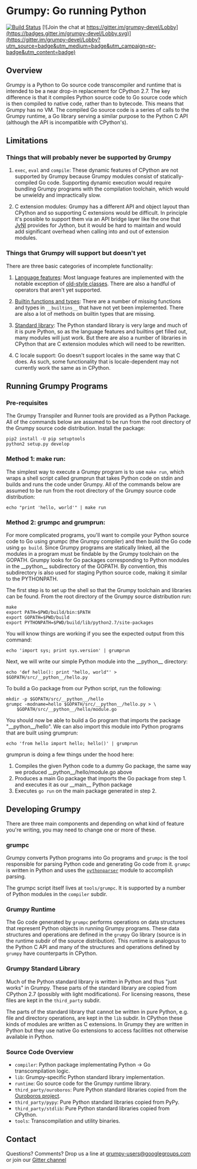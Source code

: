 # Grumpy: Go running Python

[![Build Status](https://travis-ci.org/google/grumpy.svg?branch=master)](https://travis-ci.org/google/grumpy)
[![Join the chat at https://gitter.im/grumpy-devel/Lobby](https://badges.gitter.im/grumpy-devel/Lobby.svg)](https://gitter.im/grumpy-devel/Lobby?utm_source=badge&utm_medium=badge&utm_campaign=pr-badge&utm_content=badge)

## Overview

Grumpy is a Python to Go source code transcompiler and runtime that is intended
to be a near drop-in replacement for CPython 2.7. The key difference is that it
compiles Python source code to Go source code which is then compiled to native
code, rather than to bytecode. This means that Grumpy has no VM. The compiled Go
source code is a series of calls to the Grumpy runtime, a Go library serving a
similar purpose to the Python C API (although the API is incompatible with
CPython's).

## Limitations

### Things that will probably never be supported by Grumpy

1. `exec`, `eval` and `compile`: These dynamic features of CPython are not
   supported by Grumpy because Grumpy modules consist of statically-compiled Go
   code. Supporting dynamic execution would require bundling Grumpy programs
   with the compilation toolchain, which would be unwieldy and impractically
   slow.

2. C extension modules: Grumpy has a different API and object layout than
   CPython and so supporting C extensions would be difficult. In principle it's
   possible to support them via an API bridge layer like the one that
   [JyNI](http://jyni.org) provides for Jython, but it would be hard to maintain and
   would add significant overhead when calling into and out of extension
   modules.

### Things that Grumpy will support but doesn't yet

There are three basic categories of incomplete functionality:

1. [Language features](https://github.com/google/grumpy/wiki/Missing-features#language-features):
   Most language features are implemented with the notable exception of
   [old-style classes](http://stackoverflow.com/questions/54867/what-is-the-difference-between-old-style-and-new-style-classes-in-python).
   There are also a handful of operators that aren't yet supported.

2. [Builtin functions and types](https://github.com/google/grumpy/wiki/Missing-features#builtins):
   There are a number of missing functions and types in `__builtins__` that have
   not yet been implemented. There are also a lot of methods on builtin types
   that are missing.

3. [Standard library](https://github.com/google/grumpy/wiki/Missing-features#standard-libraries):
   The Python standard library is very large and much of it is pure Python, so
   as the language features and builtins get filled out, many modules will
   just work. But there are also a number of libraries in CPython that are C
   extension modules which will need to be rewritten.

4. C locale support: Go doesn't support locales in the same way that C does. As such,
   some functionality that is locale-dependent may not currently work the same as in
   CPython.

## Running Grumpy Programs

### Pre-requisites

The Grumpy Transpiler and Runner tools are provided as a Python Package.
All of the commands below are assumed to be run from the
root directory of the Grumpy source code distribution. Install the package:

```
pip2 install -U pip setuptools
python2 setup.py develop
```

### Method 1: make run:

The simplest way to execute a Grumpy program is to use `make run`, which wraps a
shell script called grumprun that takes Python code on stdin and builds and runs
the code under Grumpy. All of the commands below are assumed to be run from the
root directory of the Grumpy source code distribution:

```
echo "print 'hello, world'" | make run
```

### Method 2: grumpc and grumprun:

For more complicated programs, you'll want to compile your Python source code to
Go using grumpc (the Grumpy compiler) and then build the Go code using `go
build`. Since Grumpy programs are statically linked, all the modules in a
program must be findable by the Grumpy toolchain on the GOPATH. Grumpy looks for
Go packages corresponding to Python modules in the \_\_python\_\_ subdirectory
of the GOPATH. By convention, this subdirectory is also used for staging Python
source code, making it similar to the PYTHONPATH.

The first step is to set up the shell so that the Grumpy toolchain and libraries
can be found. From the root directory of the Grumpy source distribution run:

```
make
export PATH=$PWD/build/bin:$PATH
export GOPATH=$PWD/build
export PYTHONPATH=$PWD/build/lib/python2.7/site-packages
```

You will know things are working if you see the expected output from this
command:

```
echo 'import sys; print sys.version' | grumprun
```

Next, we will write our simple Python module into the \_\_python\_\_ directory:

```
echo 'def hello(): print "hello, world"' > $GOPATH/src/__python__/hello.py
```

To build a Go package from our Python script, run the following:

```
mkdir -p $GOPATH/src/__python__/hello
grumpc -modname=hello $GOPATH/src/__python__/hello.py > \
    $GOPATH/src/__python__/hello/module.go
```

You should now be able to build a Go program that imports the package
"\_\_python\_\_/hello". We can also import this module into Python programs
that are built using grumprun:

```
echo 'from hello import hello; hello()' | grumprun
```

grumprun is doing a few things under the hood here:

1. Compiles the given Python code to a dummy Go package, the same way we
   produced \_\_python\_\_/hello/module.go above
2. Produces a main Go package that imports the Go package from step 1. and
   executes it as our \_\_main\_\_ Python package
3. Executes `go run` on the main package generated in step 2.

## Developing Grumpy

There are three main components and depending on what kind of feature you're
writing, you may need to change one or more of these.

### grumpc

Grumpy converts Python programs into Go programs and `grumpc` is the tool
responsible for parsing Python code and generating Go code from it. `grumpc` is
written in Python and uses the [`pythonparser`](https://github.com/m-labs/pythonparser)
module to accomplish parsing.

The grumpc script itself lives at `tools/grumpc`. It is supported by a number of
Python modules in the `compiler` subdir.

### Grumpy Runtime

The Go code generated by `grumpc` performs operations on data structures that
represent Python objects in running Grumpy programs. These data structures and
operations are defined in the `grumpy` Go library (source is in the runtime
subdir of the source distribution).  This runtime is analogous to the Python C
API and many of the structures and operations defined by `grumpy` have
counterparts in CPython.

### Grumpy Standard Library

Much of the Python standard library is written in Python and thus "just works"
in Grumpy. These parts of the standard library are copied from CPython 2.7
(possibly with light modifications). For licensing reasons, these files are kept
in the `third_party` subdir.

The parts of the standard library that cannot be written in pure Python, e.g.
file and directory operations, are kept in the `lib` subdir. In CPython these
kinds of modules are written as C extensions. In Grumpy they are written in
Python but they use native Go extensions to access facilities not otherwise
available in Python.

### Source Code Overview

- `compiler`: Python package implementating Python -> Go transcompilation logic.
- `lib`: Grumpy-specific Python standard library implementation.
- `runtime`: Go source code for the Grumpy runtime library.
- `third_party/ouroboros`: Pure Python standard libraries copied from the
   [Ouroboros project](https://github.com/pybee/ouroboros).
- `third_party/pypy`: Pure Python standard libraries copied from PyPy.
- `third_party/stdlib`: Pure Python standard libraries copied from CPython.
- `tools`: Transcompilation and utility binaries.

## Contact

Questions? Comments? Drop us a line at [grumpy-users@googlegroups.com](https://groups.google.com/forum/#!forum/grumpy-users)
or join our [Gitter channel](https://gitter.im/grumpy-devel/Lobby)
